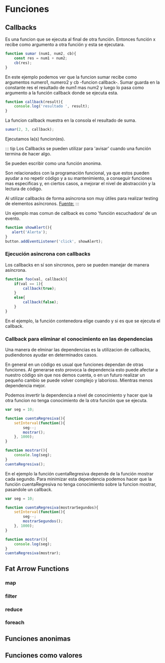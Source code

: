 # Funciones 

## Callbacks
Es una funcion que se ejecuta al final de otra función. Entonces función x recibe como argumento a otra función y esta se ejecutara.


``` js
function sumar (num1, num2, cb){
    const res = num1 + num2;
    cb(res);
}
```  
En este ejemplo podemos ver que la funcion sumar recibe como argumentos numero1, numero2 y cb -funcion callback-. Sumar guarda en la constante res el resultado de num1 mas num2 y luego lo pasa como argumento a la función callback donde se ejecuta esta.

``` js
function callback(result){
    console.log('resultado ', result);
}
```
La funcion callback muestra en la consola el resultado de suma.


``` js
sumar(2, 3, callback);
```
Ejecutamos la(s) funcion(es).

::: tip
Los Callbacks se pueden utilizar para 'avisar' cuando una función termina de hacer algo.

Se pueden escribir como una función anonima.

Son relacionados con la programación funcional, ya que estos pueden ayudar a no repetir código y a su mantenimiento, a conseguir funciones mas especificas y, en ciertos casos, a mejorar el nivel de abstracción y la lectura de código.

Al utilizar callbacks de forma asíncrona son muy útiles para realizar testing de elementos asíncronos.
    <!-- ::: right -->
    [Fuente:](https://medium.com/@anamartinezaguilar/callbacks-en-javascript-8deeca9824b4)
    <!-- ::: -->
:::

Un ejemplo mas comun de callback es como 'función escuchadora' de un evento.
``` js
function showAlert(){
   alert('Alerta');
}
button.addEventListener('click', showAlert);
```

### Ejecución asincrona con callbacks

Los callbacks en sí son síncronos, pero se pueden manejar de manera asíncrona.
``` js
function foo(val, callback){
    if(val == 1){
        callback(true);
    }
    else{
        callback(false);
    }
}
```
En el ejemplo, la función contenedora elige cuando y si es que se ejecuta el callback.

### Callback para eliminar el conocimiento en las dependencias

Una manera de elminar las dependencias es la utilizacion de callbacks, pudiendonos ayudar en determinados casos.

En general en un código es usual que funciones dependan de otras funciones. Al generarse esto provoca la dependencia esto puede afectar a nuestro código sin que nos demos cuenta, o en un futuro realizar un pequeño cambio se puede volver complejo y laborioso. Mientras menos dependencia mejor.


Podemos invertir la dependencia a nivel de conocimiento y hacer que la otra funcion no tenga conocimiento de la otra función que se ejecuta.

``` js
var seg = 10;

function cuentaRegresiva(){
    setInterval(function(){
        seg--;
        mostrar();
    }, 1000);
}

function mostrar(){
    console.log(seg);
}
cuentaRegresiva();
``` 
En el ejemplo la función cuentaRegresiva depende de la función mostrar cada segundo. Para minimizar esta dependencia podemos hacer que la función cuentaRegresiva no tenga conocimiento sobre la funcion mostrar, pasandole un callback.
``` js
var seg = 10;

function cuentaRegresiva(mostrarSegundos){
    setInterval(function(){
        seg--;
        mostrarSegundos();
    }, 1000);
}

function mostrar(){
    console.log(seg);
}
cuentaRegresiva(mostrar);
```

## Fat Arrow Functions

### map
### filter
### reduce
### foreach

## Funciones anonimas

## Funciones como valores